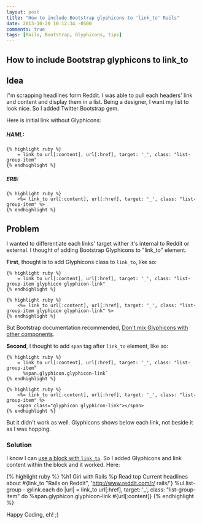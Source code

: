 ```yaml
---
layout: post
title: "How to include Bootstrap glyphicons to 'link_to' Rails"
date: 2013-10-20 10:12:34 -0500
comments: true
tags: [Rails, Bootstrap, Glyphicons, tips]
---
```


## How to include Bootstrap glyphicons to link_to 

## Idea
I"m scrapping headlines form Reddit. I was able to pull each headers' link and content and display them in a list. Being a designer, I want my list to look nice. So I added Twitter Bootstrap gem. 

Here is initial link without Glyphicons:

##### HAML:
	{% highlight ruby %} 
		= link_to url[:content], url[:href], target: '_', class: "list-group-item"
	{% endhighlight %} 	
	
##### ERB:
	{% highlight ruby %} 
		<%= link_to url[:content], url[:href], target: '_', class: "list-group-item" %>
	{% endhighlight %} 

## Problem

I wanted to differentiate each links' target wither it's internal to Reddit or external. I thought of adding Bootstrap Glyphicons to "link_to" element.

**First**, thought is to add Glyphicons class to `link_to`, like so:

	{% highlight ruby %}
		= link_to url[:content], url[:href], target: '_', class: "list-group-item glyphicon glyphicon-link"
	{% endhighlight %}
	
	{% highlight ruby %}
		<%= link_to url[:content], url[:href], target: '_', class: "list-group-item glyphicon glyphicon-link" %>
	{% endhighlight %}	

But Bootstrap documentation recommended, [Don't mix Glyphicons with other components](http://getbootstrap.com/components/#glyphicons-how-to-use).

**Second**, I thought to add `span` tag after `link_to` element, like so:

	{% highlight ruby %}
		= link_to url[:content], url[:href], target: '_', class: "list-group-item"
	  	  %span.glyphicon.glyphicon-link`
	{% endhighlight %}
	
	{% highlight ruby %}
		<%= link_to url[:content], url[:href], target: '_', class: "list-group-item" %>
		<span class="glyphicon glyphicon-link"></span>
	{% endhighlight %}

But it didn't work as well. Glyphicons shows below each link, not beside it as I was hopping.
	
### Solution

I know I can [use a block with `link_to`](http://apidock.com/rails/ActionView/Helpers/UrlHelper/link_to). So I added Glyphicons and link content within the block and it worked. Here:

{% highlight ruby %}
	%h1 Giri with Rails
	%p
	  Read top Current headlines about #{link_to "Rails on Reddit", 'http://www.reddit.com/r/	rails/'}
	%ul.list-group
	  - @link.each do |url|
	    = link_to url[:href], target: '_', class: "list-group-item" do
	      %span.glyphicon.glyphicon-link
	      #{url[:content]}
{% endhighlight %}

Happy Coding, eh! ;)